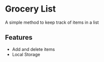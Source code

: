# Grocery List

A simple method to keep track of items in a list

## Features

- Add and delete items
- Local Storage
